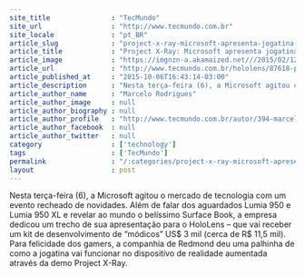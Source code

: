 ```yaml
---
site_title               : "TecMundo"
site_url                 : "http://www.tecmundo.com.br"
site_locale              : "pt_BR"
article_slug             : "project-x-ray-microsoft-apresenta-jogatina-de-cair-o-queixo-no-hololens"
article_title            : "Project X-Ray: Microsoft apresenta jogatina de cair o queixo no HoloLens"
article_image            : "https://imgnzn-a.akamaized.net///2015/02/12/12165003652080-t1200x480.jpg"
article_url              : "http://www.tecmundo.com.br/hololens/87618-project-x-ray-microsoft-apresenta-jogatina-cair-queixo-hololens.htm"
article_published_at     : "2015-10-06T16:43:14-03:00"
article_description      : "Nesta terça-feira (6), a Microsoft agitou o mercado de tecnologia com um evento recheado de novidades. Além de falar dos aguardados Lumia 950 e Lumia 950 XL e revelar ao mundo o belíssimo Surface Book, a empresa dedicou um trecho de sua apresentação para o HoloLens – que vai receber um kit de desenvolvimento de “módicos” US$ 3 mil (cerca de R$ 11,5 mil). Para felicidade dos gamers, a companhia de Redmond deu uma palhinha de como a jogatina vai funcionar no dispositivo de realidade aumentada através da demo Project X-Ray."
article_author_name      : "Marcelo Rodrigues"
article_author_image     : null
article_author_biography : null
article_author_profile   : "http://www.tecmundo.com.br/autor/394-marcelo-rodrigues/"
article_author_facebook  : null
article_author_twitter   : null
category                 : ['technology']
tags                     : ['TecMundo']
permalink                : "/:categories/project-x-ray-microsoft-apresenta-jogatina-de-cair-o-queixo-no-hololens/"
layout                   : post
---
```


Nesta terça-feira (6), a Microsoft agitou o mercado de tecnologia com um evento recheado de novidades. Além de falar dos aguardados Lumia 950 e Lumia 950 XL e revelar ao mundo o belíssimo Surface Book, a empresa dedicou um trecho de sua apresentação para o HoloLens – que vai receber um kit de desenvolvimento de “módicos” US$ 3 mil (cerca de R$ 11,5 mil). Para felicidade dos gamers, a companhia de Redmond deu uma palhinha de como a jogatina vai funcionar no dispositivo de realidade aumentada através da demo Project X-Ray.
